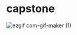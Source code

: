 # capstone
![ezgif com-gif-maker (1)](https://user-images.githubusercontent.com/90369173/158523858-97d2524e-84e2-4a5a-9fe5-8a1e435c6c28.gif)
